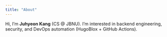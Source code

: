 ```yaml
---
title: "About"
---
```

Hi, I’m **Juhyeon Kang** (CS @ JBNU).
I’m interested in backend engineering, security, and DevOps automation (HugoBlox + GitHub Actions).
